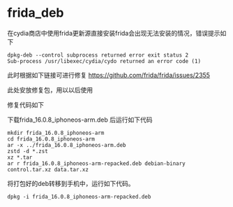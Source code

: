 # frida_deb
在cydia商店中使用frida更新源直接安装frida会出现无法安装的情况，错误提示如下
```
dpkg-deb --control subprocess returned error exit status 2
Sub-process /usr/libexec/cydia/cydo returned an error code (1)
```
此时根据如下链接可进行修复
https://github.com/frida/frida/issues/2355

此处安放修复包，用以以后使用

修复代码如下

下载frida_16.0.8_iphoneos-arm.deb 后运行如下代码
```
mkdir frida_16.0.8_iphoneos-arm
cd frida_16.0.8_iphoneos-arm
ar -x ../frida_16.0.8_iphoneos-arm.deb
zstd -d *.zst
xz *.tar
ar r frida_16.0.8_iphoneos-arm-repacked.deb debian-binary control.tar.xz data.tar.xz
```
将打包好的deb转移到手机中，运行如下代码。
```
dpkg -i frida_16.0.8_iphoneos-arm-repacked.deb
```
